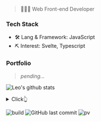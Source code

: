 > 👨🏻‍💻 Web Front-end Developer

### Tech Stack

- 🛠 Lang & Framework: JavaScript
- ⛏ Interest: Svelte, Typescript

### Portfolio

> *pending...*

![Leo's github stats](https://github-readme-stats.vercel.app/api?username=mopig&show_icons=true&theme=dracula&hide=stars,issues)

<details>
  <summary>Click👆</summary>
  <pre>
  🤷‍♂️
  </pre>
</details>

![build](https://github.com/mopig/mopig/workflows/build/badge.svg)
![GitHub last commit](https://img.shields.io/github/last-commit/mopig/mopig)
![pv](https://pageview.vercel.app/?github_user=mopig)
